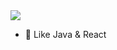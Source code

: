 <img src="https://github-readme-stats.vercel.app/api?username=jokerYellow&show_icons=true&icon_color=CE1D2D&text_color=718096&bg_color=ffffff&hide_title=true" />

- :orange_book: Like Java & React

